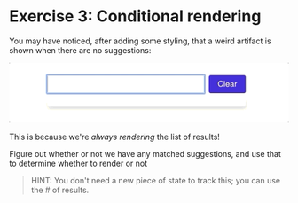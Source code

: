 # Exercise 3: Conditional rendering

You may have noticed, after adding some styling, that a weird artifact is shown when there are no suggestions:

![initial design](../__lecture/assets/always-visible.gif)

This is because we're _always rendering_ the list of results!

Figure out whether or not we have any matched suggestions, and use that to determine whether to render or not

> HINT: You don't need a new piece of state to track this; you can use the # of results.
